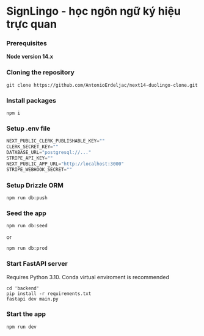 # SignLingo - học ngôn ngữ ký hiệu trực quan

### Prerequisites

**Node version 14.x**

### Cloning the repository

```shell
git clone https://github.com/AntonioErdeljac/next14-duolingo-clone.git
```

### Install packages

```shell
npm i
```

### Setup .env file


```js
NEXT_PUBLIC_CLERK_PUBLISHABLE_KEY=""
CLERK_SECRET_KEY=""
DATABASE_URL="postgresql://..."
STRIPE_API_KEY=""
NEXT_PUBLIC_APP_URL="http://localhost:3000"
STRIPE_WEBHOOK_SECRET=""
```

### Setup Drizzle ORM

```shell
npm run db:push

```

### Seed the app

```shell
npm run db:seed

```

or

```shell
npm run db:prod

```
### Start FastAPI server
Requires Python 3.10. Conda virtual enviroment is recommended
```shell
cd 'backend'
pip install -r requirements.txt
fastapi dev main.py
```

### Start the app

```shell
npm run dev
```
